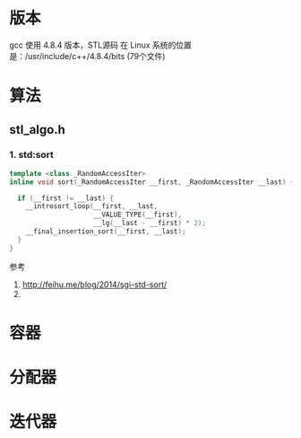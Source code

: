 # 版本

gcc 使用 4.8.4 版本，STL源码 在 Linux 系统的位置是：/usr/include/c++/4.8.4/bits (79个文件)



# 算法

## stl_algo.h

### 1. std:sort 

```c++
template <class _RandomAccessIter>
inline void sort(_RandomAccessIter __first, _RandomAccessIter __last) {

  if (__first != __last) {
    __introsort_loop(__first, __last,
                     __VALUE_TYPE(__first),
                     __lg(__last - __first) * 2);
    __final_insertion_sort(__first, __last);
  }
}
```









参考

1. http://feihu.me/blog/2014/sgi-std-sort/
2. 

# 容器

# 分配器

# 迭代器



